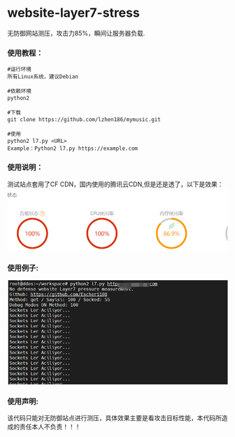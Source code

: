 # website-layer7-stress
无防御网站测压，攻击力85%，瞬间让服务器负载.

### 使用教程：

```shell
#运行环境
所有Linux系统，建议Debian

#依赖环境
python2

#下载
git clone https://github.com/lzhen186/mymusic.git

#使用
python2 l7.py <URL>
Example：Python2 l7.py https://example.com
```

### 使用说明： ###

测试站点套用了CF CDN，国内使用的腾讯云CDN,但是还是透了，以下是效果：![](https://github.com/Escher1108/website-layer7-stress/blob/main/images/2.png)



### 使用例子: ###

![](https://github.com/Escher1108/website-layer7-stress/blob/main/images/1.png)

### 使用声明: ###

该代码只能对无防御站点进行测压，具体效果主要是看攻击目标性能，本代码所造成的责任本人不负责！！！